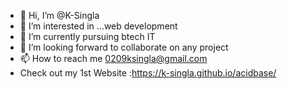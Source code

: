 - 👋 Hi, I’m @K-Singla
- 👀 I’m interested in ...web development
- 🌱 I’m currently pursuing btech IT
- 💞️ I’m looking forward to collaborate on any project
- 📫 How to reach me 0209ksingla@gmail.com
- Check out my 1st Website :https://k-singla.github.io/acidbase/
<!---
K-Singla/K-Singla is a ✨ special ✨ repository because its `README.md` (this file) appears on your GitHub profile.
You can click the Preview link to take a look at your changes.
--->
